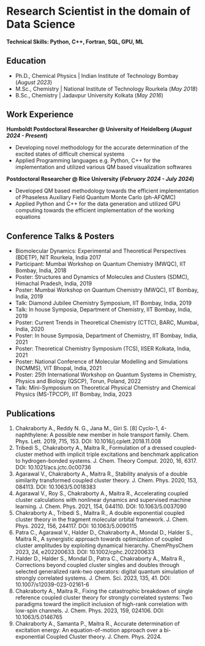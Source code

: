 # Research Scientist in the domain of Data Science

#### Technical Skills: Python, C++, Fortran, SQL, GPU, ML

## Education
- Ph.D., Chemical Physics | Indian Institute of Technology Bombay (_August 2023_)								       		
- M.Sc., Chemistry	| National Institute of Technology Rourkela (_May 2018_)	 			        		
- B.Sc., Chemistry | Jadavpur University Kolkata (_May 2016_)

## Work Experience
**Humboldt Postdoctoral Researcher @ University of Heidelberg (_August 2024 - Present_)**
- Developing novel methodology for the accurate determination of the excited states of difficult chemical systems 
- Applied Programming languages e.g. Python, C++ for the implementation and utilized various QM based visualization softwares

**Postdoctoral Researcher @ Rice University (_February 2024 - July 2024_)**
- Developed QM based methodology towards the efficient implementation of Phaseless Auxiliary Field Quantum Monte Carlo (ph-AFQMC)
- Applied Python and C++ for the data generation and utilized GPU computing towards the efficient implementation of the working equations


## Conference Talks & Posters
- Biomolecular Dynamics: Experimental and Theoretical Perspectives (BDETP), NIT Rourkela, India 2017 
- Participant: Mumbai Workshop on Quantum Chemistry (MWQC), IIT Bombay, India, 2018
- Poster: Structures and Dynamics of Molecules and Clusters (SDMC), Himachal Pradesh, India, 2019
- Poster: Mumbai Workshop on Quantum Chemistry (MWQC), IIT Bombay, India, 2019
- Talk: Diamond Jubilee Chemistry Symposium, IIT Bombay, India, 2019
- Talk: In house Symposia, Department of Chemistry, IIT Bombay, India, 2019
- Poster: Current Trends in Theoretical Chemistry (CTTC), BARC, Mumbai, India, 2020
- Poster: In house Symposia, Department of Chemistry, IIT Bombay, India, 2021
- Poster: Theoretical Chemistry Symposium (TCS), IISER Kolkata, India, 2021
- Poster: National Conference of Molecular Modelling and Simulations (NCMMS), VIT Bhopal, India, 2021
- Poster: 25th International Workshop on Quantum Systems in Chemistry, Physics and Biology (QSCP), Torun, Poland, 2022
- Talk: Mini-Symposium on Theoretical Physical Chemistry and Chemical Physics (MS-TPCCP), IIT Bombay, India, 2023

## Publications
1. Chakraborty A., Reddy N. G., Jana M., Giri S. [8] Cyclo-1, 4-naphthylene: A possible new member in hole transport family. Chem. Phys. Lett. 2019, 715, 153. DOI: 10.1016/j.cplett.2018.11.008
2. Tribedi S., Chakraborty A., Maitra R., Formulation of a dressed coupled-cluster method with implicit triple excitations and benchmark application to hydrogen-bonded systems. J. Chem. Theory Comput. 2020, 16, 6317. DOI: 10.1021/acs.jctc.0c00736
3. Agarawal V., Chakraborty A., Maitra R., Stability analysis of a double similarity transformed coupled cluster theory. J. Chem. Phys. 2020, 153, 084113. DOI: 10.1063/5.0018383
4. Agarawal V., Roy S., Chakraborty A., Maitra R., Accelerating coupled cluster calculations with nonlinear dynamics and supervised machine learning. J. Chem. Phys. 2021, 154, 044110. DOI: 10.1063/5.0037090
5. Chakraborty A., Tribedi S., Maitra R., A double exponential coupled cluster theory in the fragment molecular orbital framework. J. Chem. Phys. 2022, 156, 244117. DOI: 10.1063/5.0090115
6. Patra C., Agarawal V., Halder D., Chakraborty A., Mondal D., Halder S., Maitra R., A synergistic approach towards optimization of coupled cluster amplitudes by exploiting dynamical hierarchy. ChemPhysChem 2023, 24, e202200633. DOI: 10.1002/cphc.202200633
7. Halder D., Halder S., Mondal D., Patra C., Chakraborty A., Maitra R., Corrections beyond coupled cluster singles and doubles through selected generalized rank-two operators: digital quantum simulation of strongly correlated systems. J. Chem. Sci. 2023, 135, 41. DOI: 10.1007/s12039-023-02161-6
8. Chakraborty A., Maitra R., Fixing the catastrophic breakdown of single reference coupled cluster theory for strongly correlated systems: Two paradigms toward the implicit inclusion of high-rank correlation with low-spin channels. J. Chem. Phys. 2023, 159, 024106. DOI: 10.1063/5.0146765
9. Chakraborty A., Samanta P., Maitra R., Accurate determination of excitation energy: An equation-of-motion approach over a bi-exponential Coupled Cluster theory. J. Chem. Phys. 2024.

